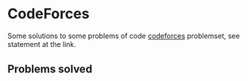 # CodeForces

Some solutions to some problems of code [codeforces](problemset?order=BY_RATING_DESC) problemset, see statement at the link.

## Problems solved
